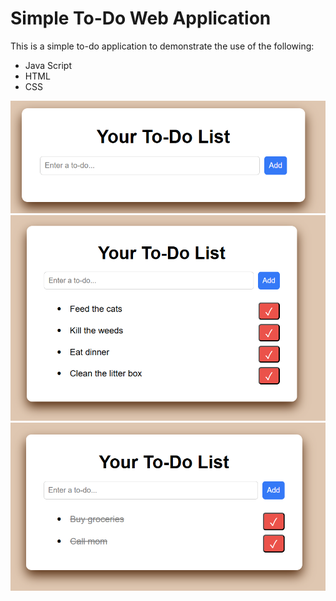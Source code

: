 # Simple To-Do Web Application
This is a simple to-do application to demonstrate the use of the following:
- Java Script
- HTML
- CSS


![Screenshot](screenshot-2.png)
![Screenshot](screenshot-1.png)
![Screenshot](screenshot-3.png)

